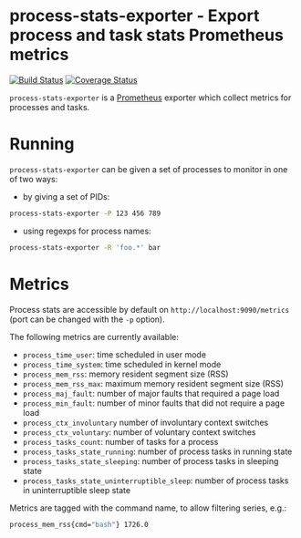 # process-stats-exporter - Export process and task stats Prometheus metrics

[![Build Status](https://travis-ci.org/albertodonato/process-stats-exporter.svg?branch=master)](https://travis-ci.org/albertodonato/process-stats-exporter)
[![Coverage Status](https://codecov.io/gh/albertodonato/process-stats-exporter/branch/master/graph/badge.svg)](https://codecov.io/gh/albertodonato/process-stats-exporter)

`process-stats-exporter` is a [Prometheus](https://prometheus.io/) exporter
which collect metrics for processes and tasks.

# Running

`process-stats-exporter` can be given a set of processes to monitor in one of two ways:

* by giving a set of PIDs:

```bash
process-stats-exporter -P 123 456 789
```

* using regexps for process names:

```bash
process-stats-exporter -R 'foo.*' bar
```


# Metrics

Process stats are accessible by default on `http://localhost:9090/metrics`
(port can be changed with the `-p` option).

The following metrics are currently available:

* `process_time_user`: time scheduled in user mode
* `process_time_system`: time scheduled in kernel mode
* `process_mem_rss`: memory resident segment size (RSS)
* `process_mem_rss_max`: maximum memory resident segment size (RSS)
* `process_maj_fault`: number of major faults that required a page load
* `process_min_fault`: number of minor faults that did not require a page load
* `process_ctx_involuntary` number of involuntary context switches
* `process_ctx_voluntary`: number of voluntary context switches
* `process_tasks_count`: number of tasks for a process
* `process_tasks_state_running`: number of process tasks in running state
* `process_tasks_state_sleeping`: number of process tasks in sleeping state
* `process_tasks_state_uninterruptible_sleep`: number of process tasks in
  uninterruptible sleep state

Metrics are tagged with the command name, to allow filtering series, e.g.:

```bash
process_mem_rss{cmd="bash"} 1726.0
```
